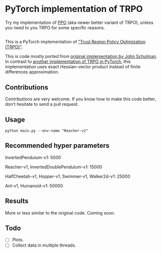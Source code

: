 # PyTorch implementation of TRPO

Try my implementation of [PPO](github.com/ikostrikov/pytorch-a2c-ppo-acktr/) (aka newer better variant of TRPO), unless you need to you TRPO for some specific reasons.

##

This is a PyTorch implementation of ["Trust Region Policy Optimization (TRPO)"](https://arxiv.org/abs/1502.05477).

This is code mostly ported from [original implementation by John Schulman](https://github.com/joschu/modular_rl). In contrast to [another implementation of TRPO in PyTorch](https://github.com/mjacar/pytorch-trpo), this implementation uses exact Hessian-vector product instead of finite differences approximation.

## Contributions

Contributions are very welcome. If you know how to make this code better, don't hesitate to send a pull request.

## Usage

```
python main.py --env-name "Reacher-v2"
```

## Recommended hyper parameters

InvertedPendulum-v1: 5000

Reacher-v1, InvertedDoublePendulum-v1: 15000

HalfCheetah-v1, Hopper-v1, Swimmer-v1, Walker2d-v1: 25000

Ant-v1, Humanoid-v1: 50000

## Results

More or less similar to the original code. Coming soon.

## Todo

- [ ] Plots.
- [ ] Collect data in multiple threads.